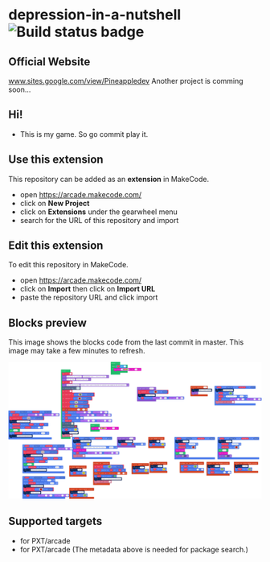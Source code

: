 # depression-in-a-nutshell ![Build status badge](https://github.com/devpineapple/depression-in-a-nutshell/workflows/MakeCode/badge.svg)

## Official Website
www.sites.google.com/view/Pineappledev
Another project is comming soon...

## Hi!
* This is my game. So go commit play it.

## Use this extension

This repository can be added as an **extension** in MakeCode.

* open https://arcade.makecode.com/
* click on **New Project**
* click on **Extensions** under the gearwheel menu
* search for the URL of this repository and import

## Edit this extension

To edit this repository in MakeCode.

* open https://arcade.makecode.com/
* click on **Import** then click on **Import URL**
* paste the repository URL and click import

## Blocks preview

This image shows the blocks code from the last commit in master.
This image may take a few minutes to refresh.

![A rendered view of the blocks](https://github.com/devpineapple/depression-in-a-nutshell/raw/master/.makecode/blocks.png)

## Supported targets

* for PXT/arcade
* for PXT/arcade
(The metadata above is needed for package search.)

